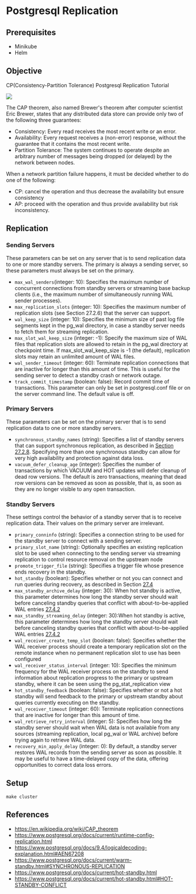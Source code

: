 # Postgresql Replication

## Prerequisites

- Minikube
- Helm


## Objective

CP(Consistency-Partition Tolerance) Postgresql Replication Tutorial

![](https://upload.wikimedia.org/wikipedia/commons/thumb/c/c6/CAP_Theorem_Venn_Diagram.png/440px-CAP_Theorem_Venn_Diagram.png)

The CAP theorem, also named Brewer's theorem after computer scientist Eric Brewer, states that any distributed data store can provide only two of the following three guarantees:

- Consistency: Every read receives the most recent write or an error.
- Availability: Every request receives a (non-error) response, without the guarantee that it contains the most recent write.
- Partition Tolerance: The system continues to operate despite an arbitrary number of messages being dropped (or delayed) by the network between nodes.

When a network partition failure happens, it must be decided whether to do one of the following:
- CP: cancel the operation and thus decrease the availability but ensure consistency
- AP: proceed with the operation and thus provide availability but risk inconsistency.


## Replication

### Sending Servers

These parameters can be set on any server that is to send replication data to one or more standby servers. The primary is always a sending server, so these parameters must always be set on the primary. 

- `max_wal_senders`(integer: 10): Specifies the maximum number of concurrent connections from standby servers or streaming base backup clients (i.e., the maximum number of simultaneously running WAL sender processes).  
- `max_replication_slots` (integer: 10): Specifies the maximum number of replication slots (see Section 27.2.6) that the server can support.
- `wal_keep_size` (integer: 10): Specifies the minimum size of past log file segments kept in the pg_wal directory, in case a standby server needs to fetch them for streaming replication.
- `max_slot_wal_keep_size` (integer: -1): Specify the maximum size of WAL files that replication slots are allowed to retain in the pg_wal directory at checkpoint time. If max_slot_wal_keep_size is -1 (the default), replication slots may retain an unlimited amount of WAL files.
- `wal_sender_timeout` (integer: 60): Terminate replication connections that are inactive for longer than this amount of time. This is useful for the sending server to detect a standby crash or network outage.
- `track_commit_timestamp` (boolean: false): Record commit time of transactions. This parameter can only be set in postgresql.conf file or on the server command line. The default value is off.

### Primary Servers
These parameters can be set on the primary server that is to send replication data to one or more standby servers.

- `synchronous_standby_names` (string): Specifies a list of standby servers that can support synchronous replication, as described in [Section 27.2.8](https://www.postgresql.org/docs/current/warm-standby.html#SYNCHRONOUS-REPLICATION). Specifying more than one synchronous standby can allow for very high availability and protection against data loss.
- `vacuum_defer_cleanup_age` (integer): Specifies the number of transactions by which VACUUM and HOT updates will defer cleanup of dead row versions. The default is zero transactions, meaning that dead row versions can be removed as soon as possible, that is, as soon as they are no longer visible to any open transaction.


### Standby Servers

These settings control the behavior of a standby server that is to receive replication data. Their values on the primary server are irrelevant.

- `primary_conninfo` (string): Specifies a connection string to be used for the standby server to connect with a sending server. 
- `primary_slot_name` (string): Optionally specifies an existing replication slot to be used when connecting to the sending server via streaming replication to control resource removal on the upstream node
- `promote_trigger_file` (string): Specifies a trigger file whose presence ends recovery in the standby.
- `hot_standby` (boolean): Specifies whether or not you can connect and run queries during recovery, as described in Section [27.4](https://www.postgresql.org/docs/current/hot-standby.html)
- `max_standby_archive_delay` (integer: 30): When hot standby is active, this parameter determines how long the standby server should wait before canceling standby queries that conflict with about-to-be-applied WAL entries [27.4.2](https://www.postgresql.org/docs/current/hot-standby.html#HOT-STANDBY-CONFLICT)
- `max_standby_streaming_delay` (integer: 30):When hot standby is active, this parameter determines how long the standby server should wait before canceling standby queries that conflict with about-to-be-applied WAL entries [27.4.2](https://www.postgresql.org/docs/current/hot-standby.html#HOT-STANDBY-CONFLICT)
- `wal_receiver_create_temp_slot` (boolean: false): Specifies whether the WAL receiver process should create a temporary replication slot on the remote instance when no permanent replication slot to use has been configured 
- `wal_receiver_status_interval` (integer: 10): Specifies the minimum frequency for the WAL receiver process on the standby to send information about replication progress to the primary or upstream standby, where it can be seen using the pg_stat_replication view
- `hot_standby_feedback` (boolean: false): Specifies whether or not a hot standby will send feedback to the primary or upstream standby about queries currently executing on the standby. 
- `wal_receiver_timeout` (integer: 60): Terminate replication connections that are inactive for longer than this amount of time.
- `wal_retrieve_retry_interval` (integer: 5): Specifies how long the standby server should wait when WAL data is not available from any sources (streaming replication, local pg_wal or WAL archive) before trying again to retrieve WAL data. 
- `recovery_min_apply_delay` (integer: 0): By default, a standby server restores WAL records from the sending server as soon as possible. It may be useful to have a time-delayed copy of the data, offering opportunities to correct data loss errors. 


## Setup

```
make cluster
```

## References
- https://en.wikipedia.org/wiki/CAP_theorem
- https://www.postgresql.org/docs/current/runtime-config-replication.html
- https://www.postgresql.org/docs/9.4/logicaldecoding-explanation.html#AEN67208
- https://www.postgresql.org/docs/current/warm-standby.html#SYNCHRONOUS-REPLICATION
- https://www.postgresql.org/docs/current/hot-standby.html
- https://www.postgresql.org/docs/current/hot-standby.html#HOT-STANDBY-CONFLICT
